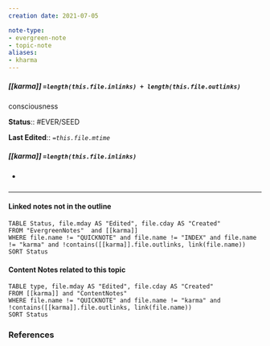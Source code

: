 ```yaml
---
creation date: 2021-07-05

note-type: 
- evergreen-note
- topic-note
aliases:
- kharma
---
```

 
##### [[karma]] `=length(this.file.inlinks) + length(this.file.outlinks)`
consciousness

**Status**:: #EVER/SEED

**Last Edited**:: *`=this.file.mtime`*
##### [[karma]] `=length(this.file.inlinks)` 
- 

### <hr class="dataviews"/>

#### Linked notes not in the outline
```dataview
TABLE Status, file.mday AS "Edited", file.cday AS "Created"
FROM "EvergreenNotes"  and [[karma]]
WHERE file.name != "QUICKNOTE" and file.name != "INDEX" and file.name != "karma" and !contains([[karma]].file.outlinks, link(file.name))
SORT Status
```

#### Content Notes related to this topic
```dataview
TABLE type, file.mday AS "Edited", file.cday AS "Created"
FROM [[karma]] and "ContentNotes"
WHERE file.name != "QUICKNOTE" and file.name != "karma" and !contains([[karma]].file.outlinks, link(file.name))
SORT Status
```

### References